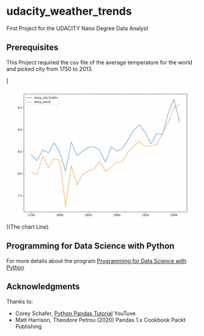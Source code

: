 # udacity_weather_trends
First Project for the UDACITY Nano Degree Data Analyst

## Prerequisites
This Project required the csv file of the average temperature for the world and picked city from 1750 to 2013. 

[![Chat Line](https://github.com/clemoni/udacity_weather_trends/blob/main/img/chart_line_temp.png)](The chart Line)

## Programming for Data Science with Python
For more details about the program [Programming for Data Science with Python](https://www.udacity.com/course/data-analyst-nanodegree--nd002)


## Acknowledgments
Thanks to:
* Corey Schafer, [Python Pandas Tutorial](https://youtu.be/ZyhVh-qRZPA) YouTuve
* Matt Harrison, Theodore Petrou (2020) Pandas 1.x Cookbook Packt Publishing

